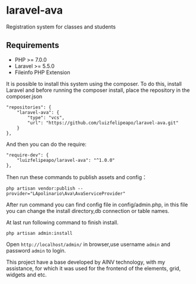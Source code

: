 # laravel-ava
Registration system for classes and students

Requirements
------------
- PHP >= 7.0.0
- Laravel >= 5.5.0
- Fileinfo PHP Extension

It is possible to install this system using the composer. To do this, install Laravel and before running the composer install, place the repository in the composer.json

    "repositories": {
        "laravel-ava": {
            "type": "vcs",
            "url": "https://github.com/luizfelipeapo/laravel-ava.git"
        }
    },

And then you can do the require:

    "require-dev": {
        "luizfelipeapo/laravel-ava": "^1.0.0"
    },

Then run these commands to publish assets and config：

    php artisan vendor:publish --provider="LApolinario\Ava\AvaServiceProvider"

After run command you can find config file in config/admin.php, in this file you can change the install directory,db connection or table names.

At last run following command to finish install.

    php artisan admin:install

Open `http://localhost/admin/` in browser,use username `admin` and password `admin` to login.

This project have a base developed by AINV technology, with my assistance, for which it was used for the frontend of the elements, grid, widgets and etc.
